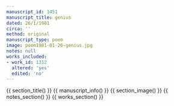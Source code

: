 ```yaml
---
manuscript_id: 1451
manuscript_title: genius
dated: 26/1/1981
circa: ''
method: original
manuscript_type: poem
image: poem1981-01-26-genius.jpg
notes: null
works_included:
- work_id: 1312
  altered: 'yes'
  edited: 'no'
---
```


{{ section_title() }}
{{ manuscript_info() }}
{{ section_image() }}
{{ notes_section() }}
{{ works_section() }}
